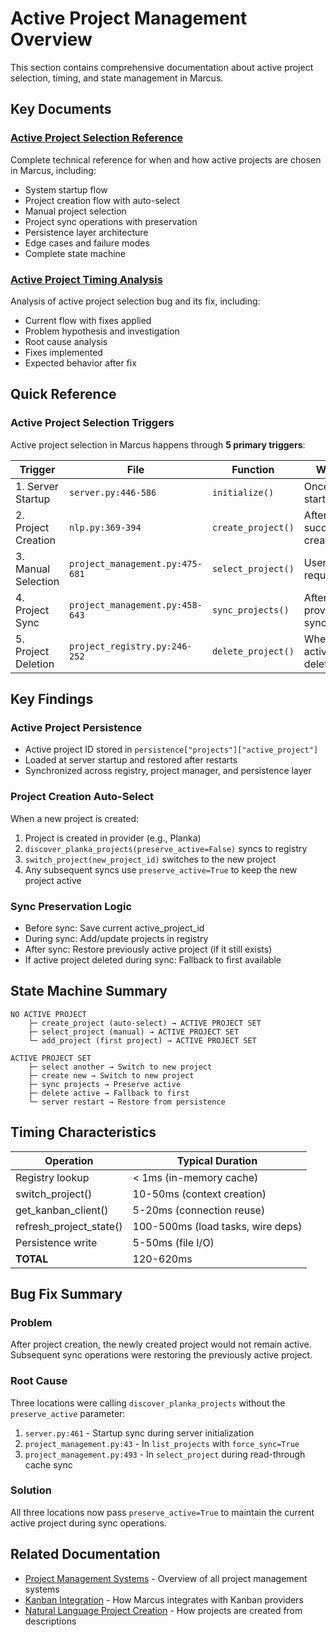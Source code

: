 # Active Project Management Overview

This section contains comprehensive documentation about active project selection, timing, and state management in Marcus.

## Key Documents

### [Active Project Selection Reference](active-project-selection-reference)
Complete technical reference for when and how active projects are chosen in Marcus, including:
- System startup flow
- Project creation flow with auto-select
- Manual project selection
- Project sync operations with preservation
- Persistence layer architecture
- Edge cases and failure modes
- Complete state machine

### [Active Project Timing Analysis](active-project-timing-analysis)
Analysis of active project selection bug and its fix, including:
- Current flow with fixes applied
- Problem hypothesis and investigation
- Root cause analysis
- Fixes implemented
- Expected behavior after fix

## Quick Reference

### Active Project Selection Triggers

Active project selection in Marcus happens through **5 primary triggers**:

| Trigger | File | Function | When | Auto/Manual |
|---------|------|----------|------|-------------|
| 1. Server Startup | `server.py:446-586` | `initialize()` | Once at startup | Auto |
| 2. Project Creation | `nlp.py:369-394` | `create_project()` | After successful create | Auto |
| 3. Manual Selection | `project_management.py:475-681` | `select_project()` | User/agent request | Manual |
| 4. Project Sync | `project_management.py:458-643` | `sync_projects()` | After provider sync | Auto (preserve) |
| 5. Project Deletion | `project_registry.py:246-252` | `delete_project()` | When active deleted | Auto (fallback) |

## Key Findings

### Active Project Persistence
- Active project ID stored in `persistence["projects"]["active_project"]`
- Loaded at server startup and restored after restarts
- Synchronized across registry, project manager, and persistence layer

### Project Creation Auto-Select
When a new project is created:
1. Project is created in provider (e.g., Planka)
2. `discover_planka_projects(preserve_active=False)` syncs to registry
3. `switch_project(new_project_id)` switches to the new project
4. Any subsequent syncs use `preserve_active=True` to keep the new project active

### Sync Preservation Logic
- Before sync: Save current active_project_id
- During sync: Add/update projects in registry
- After sync: Restore previously active project (if it still exists)
- If active project deleted during sync: Fallback to first available

## State Machine Summary

```
NO ACTIVE PROJECT
    ├─ create_project (auto-select) → ACTIVE PROJECT SET
    ├─ select_project (manual) → ACTIVE PROJECT SET
    └─ add_project (first project) → ACTIVE PROJECT SET

ACTIVE PROJECT SET
    ├─ select another → Switch to new project
    ├─ create new → Switch to new project
    ├─ sync projects → Preserve active
    ├─ delete active → Fallback to first
    └─ server restart → Restore from persistence
```

## Timing Characteristics

| Operation | Typical Duration |
|-----------|-----------------|
| Registry lookup | < 1ms (in-memory cache) |
| switch_project() | 10-50ms (context creation) |
| get_kanban_client() | 5-20ms (connection reuse) |
| refresh_project_state() | 100-500ms (load tasks, wire deps) |
| Persistence write | 5-50ms (file I/O) |
| **TOTAL** | 120-620ms |

## Bug Fix Summary

### Problem
After project creation, the newly created project would not remain active. Subsequent sync operations were restoring the previously active project.

### Root Cause
Three locations were calling `discover_planka_projects` without the `preserve_active` parameter:
1. `server.py:461` - Startup sync during server initialization
2. `project_management.py:43` - In `list_projects` with `force_sync=True`
3. `project_management.py:493` - In `select_project` during read-through cache sync

### Solution
All three locations now pass `preserve_active=True` to maintain the current active project during sync operations.

## Related Documentation

- [Project Management Systems](index) - Overview of all project management systems
- [Kanban Integration](04-kanban-integration) - How Marcus integrates with Kanban providers
- [Natural Language Project Creation](38-natural-language-project-creation) - How projects are created from descriptions
